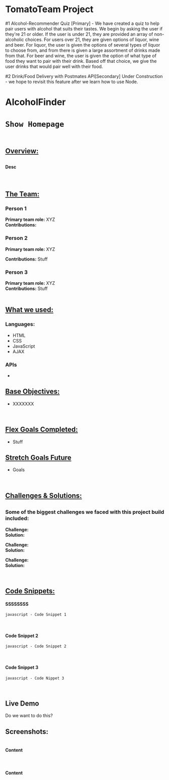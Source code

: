 # TomatoTeam Project

#1 Alcohol-Recommender Quiz [Primary] -
We have created a quiz to help pair users with alcohol that suits their tastes.
We begin by asking the user if they're 21 or older. If the user is under 21, they are provided an array of non-alcoholic choices.
For users over 21, they are given options of liquor, wine and beer.
For liquor, the user is given the options of several types of liquor to choose from, and from there is given a large assortment of drinks made from that.
For beer and wine, the user is given the option of what type of food they want to pair with their drink. Based off that choice, we give the user drinks that would pair well with their food.

#2 Drink/Food Delivery with Postmates API[Secondary]
Under Construction - we hope to revisit this feature after we learn how to use Node.

<h1>AlcoholFinder<h1>

```
Show Homepage
```

<img src="">

<h2><u>Overview:</u><h2>
<h4>Desc</h4>

</br>

<h2><u>The Team:</u></h2>

<h3>Person 1</h3>
<b>Primary team role:</b> XYZ
</br>
<b>Contributions:</b>

<h3>Person 2</h3>
<b>Primary team role:</b> XYZ
</br>

<b>Contributions:</b> Stuff

<h3>Person 3</h3>

<b>Primary team role:</b> XYZ
</br>
<b>Contributions:</b> Stuff
</br>
</br>

<h2><u>What we used:</u></h3>
<h3>Languages:</h3>
<ul>
    <li>HTML</li>
    <li>CSS</li>
    <li>JavaScript</li>
    <li>AJAX</li>
</ul>

<h3>APIs</h3>
<ul>
    <li></li>
</ul

</br>

<h2><u>Base Objectives:</u></h2>
<ul>
    <li>XXXXXXX</li>
   
</ul>

</br>

<h2><u>Flex Goals Completed:</u></h2>
<ul>
    <li>Stuff</li>
   
</ul>

<h2><u>Stretch Goals Future</u></h2>
<ul>
<li>Goals</li>
</ul>

</br>

<h2><u>Challenges & Solutions:</u><h2>
<h3>Some of the biggest challenges we faced with this project build included:</h2>

<b>Challenge:</b>
<br>
<b>Solution:</b>

<b>Challenge:</b>
<br>
<b>Solution:</b>

<b>Challenge:</b>
<br>
<b>Solution:</b>

</br>

<h2><u>Code Snippets:</u></h2>

<h4>SSSSSSSS</h4>

```
javascript - Code Snippet 1

```

<br/>

<h4>Code Snippet 2</h4>

```
javascript - Code Snippet 2

```

<br />
<h4>Code Snippet 3</h4>

```
javascript - Code Nippet 3

```

</br>

<h2>Live Demo</h2>
Do we want to do this?
</br>

<h2>Screenshots:</h2>
<img src="" >
<h4>Content</h4>
<br />
<img src="" >
<h4>Content</h4>
<br />
